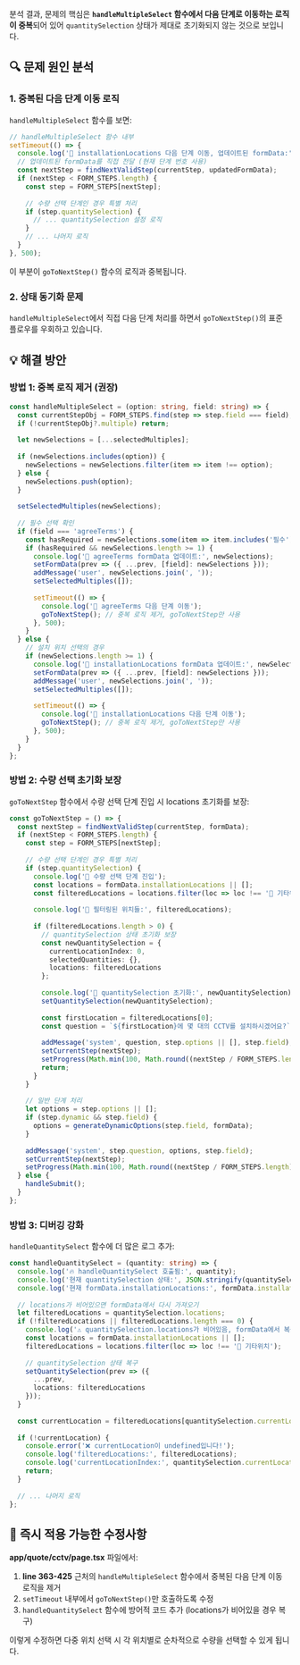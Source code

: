 분석 결과, 문제의 핵심은 **`handleMultipleSelect` 함수에서 다음 단계로 이동하는 로직이 중복**되어 있어 `quantitySelection` 상태가 제대로 초기화되지 않는 것으로 보입니다.

## 🔍 문제 원인 분석

### 1. 중복된 다음 단계 이동 로직

`handleMultipleSelect` 함수를 보면:

```typescript
// handleMultipleSelect 함수 내부
setTimeout(() => {
  console.log('🚀 installationLocations 다음 단계 이동, 업데이트된 formData:', updatedFormData);
  // 업데이트된 formData를 직접 전달 (현재 단계 번호 사용)
  const nextStep = findNextValidStep(currentStep, updatedFormData);
  if (nextStep < FORM_STEPS.length) {
    const step = FORM_STEPS[nextStep];
    
    // 수량 선택 단계인 경우 특별 처리
    if (step.quantitySelection) {
      // ... quantitySelection 설정 로직
    }
    // ... 나머지 로직
  }
}, 500);
```

이 부분이 `goToNextStep()` 함수의 로직과 중복됩니다.

### 2. 상태 동기화 문제

`handleMultipleSelect`에서 직접 다음 단계 처리를 하면서 `goToNextStep()`의 표준 플로우를 우회하고 있습니다.

## 💡 해결 방안

### 방법 1: 중복 로직 제거 (권장)

```typescript
const handleMultipleSelect = (option: string, field: string) => {
  const currentStepObj = FORM_STEPS.find(step => step.field === field);
  if (!currentStepObj?.multiple) return;
  
  let newSelections = [...selectedMultiples];
  
  if (newSelections.includes(option)) {
    newSelections = newSelections.filter(item => item !== option);
  } else {
    newSelections.push(option);
  }
  
  setSelectedMultiples(newSelections);
  
  // 필수 선택 확인
  if (field === 'agreeTerms') {
    const hasRequired = newSelections.some(item => item.includes('필수'));
    if (hasRequired && newSelections.length >= 1) {
      console.log('🔄 agreeTerms formData 업데이트:', newSelections);
      setFormData(prev => ({ ...prev, [field]: newSelections }));
      addMessage('user', newSelections.join(', '));
      setSelectedMultiples([]);
      
      setTimeout(() => {
        console.log('🚀 agreeTerms 다음 단계 이동');
        goToNextStep(); // 중복 로직 제거, goToNextStep만 사용
      }, 500);
    }
  } else {
    // 설치 위치 선택의 경우
    if (newSelections.length >= 1) {
      console.log('🔄 installationLocations formData 업데이트:', newSelections);
      setFormData(prev => ({ ...prev, [field]: newSelections }));
      addMessage('user', newSelections.join(', '));
      setSelectedMultiples([]);
      
      setTimeout(() => {
        console.log('🚀 installationLocations 다음 단계 이동');
        goToNextStep(); // 중복 로직 제거, goToNextStep만 사용
      }, 500);
    }
  }
};
```

### 방법 2: 수량 선택 초기화 보장

`goToNextStep` 함수에서 수량 선택 단계 진입 시 locations 초기화를 보장:

```typescript
const goToNextStep = () => {
  const nextStep = findNextValidStep(currentStep, formData);
  if (nextStep < FORM_STEPS.length) {
    const step = FORM_STEPS[nextStep];
    
    // 수량 선택 단계인 경우 특별 처리
    if (step.quantitySelection) {
      console.log('🎯 수량 선택 단계 진입');
      const locations = formData.installationLocations || [];
      const filteredLocations = locations.filter(loc => loc !== '📱 기타위치');
      
      console.log('📍 필터링된 위치들:', filteredLocations);
      
      if (filteredLocations.length > 0) {
        // quantitySelection 상태 초기화 보장
        const newQuantitySelection = {
          currentLocationIndex: 0,
          selectedQuantities: {},
          locations: filteredLocations
        };
        
        console.log('🔧 quantitySelection 초기화:', newQuantitySelection);
        setQuantitySelection(newQuantitySelection);
        
        const firstLocation = filteredLocations[0];
        const question = `${firstLocation}에 몇 대의 CCTV를 설치하시겠어요?`;
        
        addMessage('system', question, step.options || [], step.field);
        setCurrentStep(nextStep);
        setProgress(Math.min(100, Math.round((nextStep / FORM_STEPS.length) * 100)));
        return;
      }
    }
    
    // 일반 단계 처리
    let options = step.options || [];
    if (step.dynamic && step.field) {
      options = generateDynamicOptions(step.field, formData);
    }
    
    addMessage('system', step.question, options, step.field);
    setCurrentStep(nextStep);
    setProgress(Math.min(100, Math.round((nextStep / FORM_STEPS.length) * 100)));
  } else {
    handleSubmit();
  }
};
```

### 방법 3: 디버깅 강화

`handleQuantitySelect` 함수에 더 많은 로그 추가:

```typescript
const handleQuantitySelect = (quantity: string) => {
  console.log('🔥 handleQuantitySelect 호출됨:', quantity);
  console.log('현재 quantitySelection 상태:', JSON.stringify(quantitySelection, null, 2));
  console.log('현재 formData.installationLocations:', formData.installationLocations);
  
  // locations가 비어있으면 formData에서 다시 가져오기
  let filteredLocations = quantitySelection.locations;
  if (!filteredLocations || filteredLocations.length === 0) {
    console.log('⚠️ quantitySelection.locations가 비어있음, formData에서 복구 시도');
    const locations = formData.installationLocations || [];
    filteredLocations = locations.filter(loc => loc !== '📱 기타위치');
    
    // quantitySelection 상태 복구
    setQuantitySelection(prev => ({
      ...prev,
      locations: filteredLocations
    }));
  }
  
  const currentLocation = filteredLocations[quantitySelection.currentLocationIndex];
  
  if (!currentLocation) {
    console.error('❌ currentLocation이 undefined입니다!');
    console.log('filteredLocations:', filteredLocations);
    console.log('currentLocationIndex:', quantitySelection.currentLocationIndex);
    return;
  }
  
  // ... 나머지 로직
};
```

## 🎯 즉시 적용 가능한 수정사항

**app/quote/cctv/page.tsx** 파일에서:

1. **line 363-425** 근처의 `handleMultipleSelect` 함수에서 중복된 다음 단계 이동 로직을 제거
2. `setTimeout` 내부에서 `goToNextStep()`만 호출하도록 수정
3. `handleQuantitySelect` 함수에 방어적 코드 추가 (locations가 비어있을 경우 복구)

이렇게 수정하면 다중 위치 선택 시 각 위치별로 순차적으로 수량을 선택할 수 있게 됩니다.